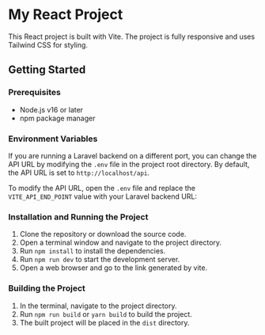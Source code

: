 # My React Project

This React project is built with Vite. The project is fully responsive and uses Tailwind CSS for styling.

## Getting Started

### Prerequisites

- Node.js v16 or later
- npm package manager

### Environment Variables

If you are running a Laravel backend on a different port, you can change the API URL by modifying the `.env` file in the project root directory. By default, the API URL is set to `http://localhost/api`.

To modify the API URL, open the `.env` file and replace the `VITE_API_END_POINT` value with your Laravel backend URL:

### Installation and Running the Project

1. Clone the repository or download the source code.
2. Open a terminal window and navigate to the project directory.
3. Run `npm install` to install the dependencies.
4. Run `npm run dev` to start the development server.
5. Open a web browser and go to the link generated by vite.

### Building the Project

1. In the terminal, navigate to the project directory.
2. Run `npm run build` or `yarn build` to build the project.
3. The built project will be placed in the `dist` directory.

